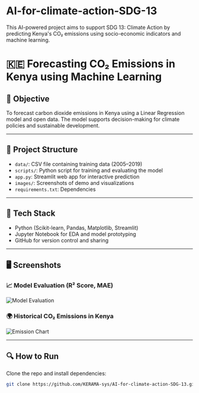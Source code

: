 # AI-for-climate-action-SDG-13
This AI-powered project aims to support SDG 13: Climate Action by predicting Kenya's CO₂ emissions using socio-economic indicators and machine learning.

# 🇰🇪 Forecasting CO₂ Emissions in Kenya using Machine Learning

## 🎯 Objective

To forecast carbon dioxide emissions in Kenya using a Linear Regression model and open data. The model supports decision-making for climate policies and sustainable development.

---

## 📁 Project Structure

- `data/`: CSV file containing training data (2005–2019)
- `scripts/`: Python script for training and evaluating the model
- `app.py`: Streamlit web app for interactive prediction
- `images/`: Screenshots of demo and visualizations
- `requirements.txt`: Dependencies

---

## 🧠 Tech Stack

- Python (Scikit-learn, Pandas, Matplotlib, Streamlit)
- Jupyter Notebook for EDA and model prototyping
- GitHub for version control and sharing

---

## 🖥️ Screenshots

### 📈 Model Evaluation (R² Score, MAE)
![Model Evaluation]((https://github.com/KERAMA-sys/AI-for-climate-action-SDG-13/blob/main/Model%20Evaluation%20(R%C2%B2%20Score,%20MAE).png?raw=true))

### 🌍 Historical CO₂ Emissions in Kenya
![Emission Chart]((https://github.com/KERAMA-sys/AI-for-climate-action-SDG-13/blob/main/Historical%20CO%E2%82%82%20Emissions%20in%20Kenya.png?raw=true))

---

## 🔍 How to Run

Clone the repo and install dependencies:

```bash
git clone https://github.com/KERAMA-sys/AI-for-climate-action-SDG-13.git

